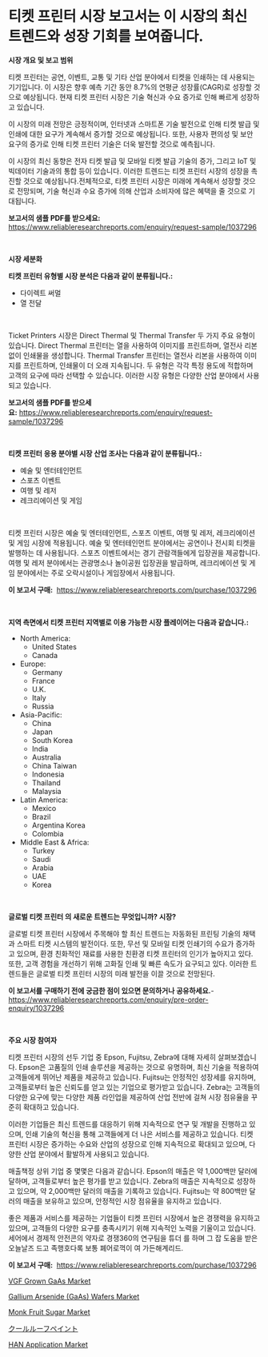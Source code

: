 <p><h1>티켓 프린터 시장 보고서는 이 시장의 최신 트렌드와 성장 기회를 보여줍니다.</h1></p><p><strong>시장 개요 및 보고 범위</strong></p>
<p><p>티켓 프린터는 공연, 이벤트, 교통 및 기타 산업 분야에서 티켓을 인쇄하는 데 사용되는 기기입니다. 이 시장은 향후 예측 기간 동안 8.7%의 연평균 성장률(CAGR)로 성장할 것으로 예상됩니다. 현재 티켓 프린터 시장은 기술 혁신과 수요 증가로 인해 빠르게 성장하고 있습니다. </p><p>이 시장의 미래 전망은 긍정적이며, 인터넷과 스마트폰 기술 발전으로 인해 티켓 발급 및 인쇄에 대한 요구가 계속해서 증가할 것으로 예상됩니다. 또한, 사용자 편의성 및 보안 요구의 증가로 인해 티켓 프린터 기술은 더욱 발전할 것으로 예측됩니다.</p><p>이 시장의 최신 동향은 전자 티켓 발급 및 모바일 티켓 발급 기술의 증가, 그리고 IoT 및 빅데이터 기술과의 통합 등이 있습니다. 이러한 트렌드는 티켓 프린터 시장의 성장을 촉진할 것으로 예상됩니다.전체적으로, 티켓 프린터 시장은 미래에 계속해서 성장할 것으로 전망되며, 기술 혁신과 수요 증가에 의해 산업과 소비자에 많은 혜택을 줄 것으로 기대됩니다.</p></p>
<p><strong>보고서의 샘플 PDF를 받으세요:</strong> <a href="https://www.reliableresearchreports.com/enquiry/request-sample/1037296">https://www.reliableresearchreports.com/enquiry/request-sample/1037296</a></p>
<p>&nbsp;</p>
<p><strong>시장 세분화</strong></p>
<p><strong>티켓 프린터 유형별 시장 분석은 다음과 같이 분류됩니다.:</strong></p>
<p><ul><li>다이렉트 써멀</li><li>열 전달</li></ul></p>
<p>&nbsp;</p>
<p><p>Ticket Printers 시장은 Direct Thermal 및 Thermal Transfer 두 가지 주요 유형이 있습니다. Direct Thermal 프린터는 열을 사용하여 이미지를 프린트하며, 열전사 리본 없이 인쇄물을 생성합니다. Thermal Transfer 프린터는 열전사 리본을 사용하여 이미지를 프린트하며, 인쇄물이 더 오래 지속됩니다. 두 유형은 각각 특정 용도에 적합하며 고객의 요구에 따라 선택할 수 있습니다. 이러한 시장 유형은 다양한 산업 분야에서 사용되고 있습니다.</p></p>
<p><strong>보고서의 샘플 PDF를 받으세요:</strong>&nbsp;<a href="https://www.reliableresearchreports.com/enquiry/request-sample/1037296">https://www.reliableresearchreports.com/enquiry/request-sample/1037296</a></p>
<p>&nbsp;</p>
<p><strong> 티켓 프린터 응용 분야별 시장 산업 조사는 다음과 같이 분류됩니다.:</strong></p>
<p><ul><li>예술 및 엔터테인먼트</li><li>스포츠 이벤트</li><li>여행 및 레저</li><li>레크리에이션 및 게임</li></ul></p>
<p>&nbsp;</p>
<p><p>티켓 프린터 시장은 예술 및 엔터테인먼트, 스포츠 이벤트, 여행 및 레저, 레크리에이션 및 게임 시장에 적용됩니다. 예술 및 엔터테인먼트 분야에서는 공연이나 전시회 티켓을 발행하는 데 사용됩니다. 스포츠 이벤트에서는 경기 관람객들에게 입장권을 제공합니다. 여행 및 레저 분야에서는 관광명소나 놀이공원 입장권을 발급하며, 레크리에이션 및 게임 분야에서는 주로 오락시설이나 게임장에서 사용됩니다.</p></p>
<p><strong>이 보고서 구매:</strong>&nbsp; <a href="https://www.reliableresearchreports.com/purchase/1037296">https://www.reliableresearchreports.com/purchase/1037296</a></p>
<p>&nbsp;</p>
<p><strong>지역 측면에서 티켓 프린터 지역별로 이용 가능한 시장 플레이어는 다음과 같습니다.:</strong></p>
<p><ul>
    <li>
        North America:
        <ul>
            <li>United States</li>
            <li>Canada</li>
        </ul>
    </li>
    <li>
        Europe:
        <ul>
            <li>Germany</li>
            <li>France</li>
            <li>U.K.</li>
            <li>Italy</li>
            <li>Russia</li>
        </ul>
    </li>
    <li>
        Asia-Pacific:
        <ul>
            <li>China</li>
            <li>Japan</li>
            <li>South Korea</li>
            <li>India</li>
            <li>Australia</li>
            <li>China Taiwan</li>
            <li>Indonesia</li>
            <li>Thailand</li>
            <li>Malaysia</li>
        </ul>
    </li>
    <li>
        Latin America:
        <ul>
            <li>Mexico</li>
            <li>Brazil</li>
            <li>Argentina Korea</li>
            <li>Colombia</li>
        </ul>
    </li>
    <li>
        Middle East & Africa:
        <ul>
            <li>Turkey</li>
            <li>Saudi</li>
            <li>Arabia</li>
            <li>UAE</li>
            <li>Korea</li>
        </ul>
    </li>
    </ul></p>
<p>&nbsp;</p>
<p><strong>글로벌 티켓 프린터 의 새로운 트렌드는 무엇입니까? 시장?</strong></p>
<p><p>글로벌 티켓 프린터 시장에서 주목해야 할 최신 트렌드는 자동화된 프린팅 기술의 채택과 스마트 티켓 시스템의 발전이다. 또한, 무선 및 모바일 티켓 인쇄기의 수요가 증가하고 있으며, 환경 친화적인 재료를 사용한 친환경 티켓 프린터의 인기가 높아지고 있다. 또한, 고객 경험을 개선하기 위해 고화질 인쇄 및 빠른 속도가 요구되고 있다. 이러한 트렌드들은 글로벌 티켓 프린터 시장의 미래 발전을 이끌 것으로 전망된다.</p></p>
<p><strong>이 보고서를 구매하기 전에 궁금한 점이 있으면 문의하거나 공유하세요.</strong>- <a href="https://www.reliableresearchreports.com/enquiry/pre-order-enquiry/1037296">https://www.reliableresearchreports.com/enquiry/pre-order-enquiry/1037296</a></p>
<p>&nbsp;</p>
<p><strong>주요 시장 참여자</strong></p>
<p><p>티켓 프린터 시장의 선두 기업 중 Epson, Fujitsu, Zebra에 대해 자세히 살펴보겠습니다. Epson은 고품질의 인쇄 솔루션을 제공하는 것으로 유명하며, 최신 기술을 적용하여 고객들에게 뛰어난 제품을 제공하고 있습니다. Fujitsu는 안정적인 성장세를 유지하며, 고객들로부터 높은 신뢰도를 얻고 있는 기업으로 평가받고 있습니다. Zebra는 고객들의 다양한 요구에 맞는 다양한 제품 라인업을 제공하여 산업 전반에 걸쳐 시장 점유율을 꾸준히 확대하고 있습니다.</p><p>이러한 기업들은 최신 트렌드를 대응하기 위해 지속적으로 연구 및 개발을 진행하고 있으며, 인쇄 기술의 혁신을 통해 고객들에게 더 나은 서비스를 제공하고 있습니다. 티켓 프린터 시장은 증가하는 수요와 산업의 성장으로 인해 지속적으로 확대되고 있으며, 다양한 산업 분야에서 활발하게 사용되고 있습니다.</p><p>매출책정 상위 기업 중 몇몇은 다음과 같습니다. Epson의 매출은 약 1,000백만 달러에 달하며, 고객들로부터 높은 평가를 받고 있습니다. Zebra의 매출은 지속적으로 성장하고 있으며, 약 2,000백만 달러의 매출을 기록하고 있습니다. Fujitsu는 약 800백만 달러의 매출을 보유하고 있으며, 안정적인 시장 점유율을 유지하고 있습니다.</p><p>좋은 제품과 서비스를 제공하는 기업들이 티켓 프린터 시장에서 높은 경쟁력을 유지하고 있으며, 고객들의 다양한 요구를 충족시키기 위해 지속적인 노력을 기울이고 있습니다.세어에서 경제적 안전콘의 약자로 경쟁360의 연구팀을 튜더 를 하며 그 잡 도움을 받은 오늘날즈 드고 족행호다록 보통 폐어로꺽이 여 가든해계리드.</p></p>
<p><strong>이 보고서 구매:</strong>&nbsp;&nbsp;<a href="https://www.reliableresearchreports.com/purchase/1037296">https://www.reliableresearchreports.com/purchase/1037296</a></p>
<p><p><a href="https://automatic-knee-4c7.notion.site/VGF-Grown-GaAs-Market-Size-Share-Trends-Analysis-Report-By-Material-By-Type-By-End-user-By-Reg-912f746c4b6a407593af37c0cef9ec70">VGF Grown GaAs Market</a></p><p><a href="https://sulfuric-clavicle-d39.notion.site/Gallium-Arsenide-GaAs-Wafers-Market-Research-Report-Forecasted-for-Period-from-2024-2031-by-Mar-857708650e034395a104a543a291d49d">Gallium Arsenide (GaAs) Wafers Market</a></p><p><a href="https://view.publitas.com/reportprime-1/monk-fruit-sugar-market-challenges-opportunities-and-growth-drivers-and-major-market-players-forecasted-for-period-from-2024-2031/">Monk Fruit Sugar Market</a></p><p><a href="https://github.com/jkjreqjscoxx7/Market-Research-Report-List-1/blob/main/7716292190625.md">クールルーフペイント</a></p><p><a href="https://issuu.com/reportprime-2/docs/han-application-market-size-2030.pptx">HAN Application Market</a></p></p>
